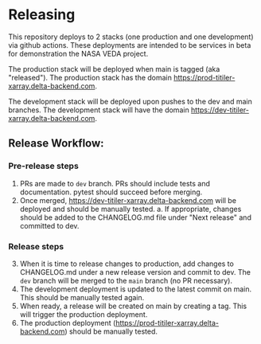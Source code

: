 # Releasing

This repository deploys to 2 stacks (one production and one development) via github actions. These deployments are intended to be services in beta for demonstration the NASA VEDA project.

The production stack will be deployed when main is tagged (aka "released"). The production stack has the domain https://prod-titiler-xarray.delta-backend.com.

The development stack will be deployed upon pushes to the dev and main branches. The development stack will have the domain https://dev-titiler-xarray.delta-backend.com.

## Release Workflow:

### Pre-release steps
1. PRs are made to `dev` branch. PRs should include tests and documentation. pytest should succeed before merging.
2. Once merged, https://dev-titiler-xarray.delta-backend.com will be deployed and should be manually tested.
   a. If appropriate, changes should be added to the CHANGELOG.md file under "Next release" and committed to dev.

### Release steps

3. When it is time to release changes to production, add changes to CHANGELOG.md under a new release version and commit to dev. The `dev` branch will be merged to the `main` branch (no PR necessary).
4. The development deployment is updated to the latest commit on main. This should be manually tested again.
5. When ready, a release will be created on main by creating a tag. This will trigger the production deployment.
6. The production deployment (https://prod-titiler-xarray.delta-backend.com) should be manually tested.
